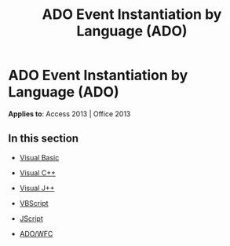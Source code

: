 ﻿---
title: ADO Event Instantiation by Language (ADO)
TOCTitle: ADO Event Instantiation by Language
ms:assetid: d21cc0bd-8450-4f8f-92f8-78ca9861f44a
ms:mtpsurl: https://msdn.microsoft.com/library/JJ250048(v=office.15)
ms:contentKeyID: 48547876
ms.date: 09/18/2015
mtps_version: v=office.15
---

# ADO Event Instantiation by Language (ADO)


**Applies to**: Access 2013 | Office 2013

## In this section

  - [Visual Basic](visual-basic.md)

  - [Visual C++](visual-c.md)

  - [Visual J++](visual-j.md)

  - [VBScript](vbscript.md)

  - [JScript](jscript.md)

  - [ADO/WFC](ado-wfc.md)

